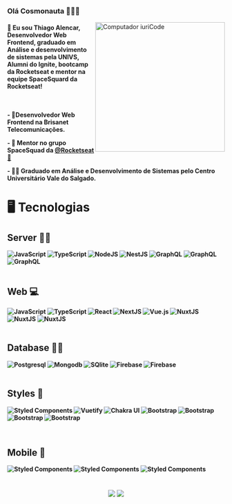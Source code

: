 ### Olá Cosmonauta 👨‍🚀🚀 

<img src="https://raw.githubusercontent.com/MicaelliMedeiros/micaellimedeiros/master/image/computer-illustration.png" width="300px" align="right" alt="Computador iuriCode">

<h4 align="left">
  🚀 Eu sou Thiago Alencar, Desenvolvedor Web Frontend, graduado em Análise e desenvolvimento de sistemas pela UNIVS, Alumni do Ignite, bootcamp da Rocketseat e mentor na equipe SpaceSquard da Rocketseat!
</h4>

<br/>

<p align="left">
 <strong>
  - 🔭Desenvolvedor Web Frontend na Brisanet Telecomunicações.
</p>

<p align="left">
 <strong>
- 🚀 Mentor no grupo SpaceSquad da <a href="https://rocketseat.com.br/sobre">@Rocketseat 🚀</a>
</p>
<p align="left">
 <strong>
-  🧑‍💻 Graduado em Análise e Desenvolvimento de Sistemas pelo Centro Universitário Vale do Salgado.
</p>
<h1>
🖥 Tecnologias
</h1>
<p align="justify">
<div>
  <h2>
    Server 👨‍🏭 
  </h2>
   <img alt="JavaScript" src="https://img.shields.io/badge/javascript%20-%23323330.svg?&style=for-the-badge&logo=javascript&logoColor=%23F7DF1E"/>
  <img alt="TypeScript" src="https://img.shields.io/badge/typescript%20-%23007ACC.svg?&style=for-the-badge&logo=typescript&logoColor=white"/>
  <img alt="NodeJS" src="https://img.shields.io/badge/node.js%20-%2343853D.svg?&style=for-the-badge&logo=node.js&logoColor=white"/>
  <img alt="NestJS" src="https://img.shields.io/badge/nestjs%20-%23E0234E.svg?&style=for-the-badge&logo=nestjs&logoColor=white" />
  <img alt="GraphQL" src="https://img.shields.io/badge/graphql%20-E10098.svg?&style=for-the-badge&logo=graphql&logoColor=white"/>
  <img alt="GraphQL" src="https://img.shields.io/badge/Express.js-000000?style=for-the-badge&logo=express&logoColor=white"/>
  <img alt="GraphQL" src="https://img.shields.io/badge/Jest-C21325?style=for-the-badge&logo=jest&logoColor=white"/>
</div>

<br />
<div>
  
  <h2> Web 💻 </h2>
  <img alt="JavaScript" src="https://img.shields.io/badge/javascript%20-%23323330.svg?&style=for-the-badge&logo=javascript&logoColor=%23F7DF1E"/>
  <img alt="TypeScript" src="https://img.shields.io/badge/typescript%20-%23007ACC.svg?&style=for-the-badge&logo=typescript&logoColor=white"/>

  <img alt="React" src="https://img.shields.io/badge/react%20-%2320232a.svg?&style=for-the-badge&logo=react&logoColor=%2361DAFB"/>
  <img alt="NextJS" src="https://img.shields.io/badge/nextjs%20-%23000000.svg?&style=for-the-badge&logo=next.js&logoColor=white"/>
  <img alt="Vue.js" src="https://img.shields.io/badge/vuejs%20-%2335495e.svg?&style=for-the-badge&logo=vue.js&logoColor=%234FC08D"/>
  <img alt="NuxtJS" src="https://img.shields.io/badge/NuxtJS-2F495E.svg?&style=for-the-badge&logo=nuxt.js&logoColor=white"/>
  <img alt="NuxtJS" src="https://img.shields.io/badge/Gatsby-663399?style=for-the-badge&logo=gatsby&logoColor=white"/>
  <img alt="NuxtJS" src="https://img.shields.io/badge/Redux-593D88?style=for-the-badge&logo=redux&logoColor=white"/>

  <br />
  <br />

  <h2> Database 👨‍⚖️ </h2>

  <img alt="Postgresql" src="https://img.shields.io/badge/postgresql%20-blue.svg?&style=for-the-badge&logo=postgresql&logoColor=white"/>
  <img alt="Mongodb" src="https://img.shields.io/badge/mongodb%20-green.svg?&style=for-the-badge&logo=mongodb&logoColor=white"/>
  <img alt="SQlite" src="https://img.shields.io/badge/sqlite%20-blue.svg?&style=for-the-badge&logo=sqlite&logoColor=white"/>
  <img alt="Firebase" src="https://img.shields.io/badge/firebase-1973E8.svg?&style=for-the-badge&logo=firebase&logoColor=white"/>
  <img alt="Firebase" src="https://img.shields.io/badge/redis-%23DD0031.svg?&style=for-the-badge&logo=redis&logoColor=white"/>
  <br />
  <br />
</div>

<div>
  <h2> Styles 💄 </h2>

  <img alt="Styled Components" src="https://img.shields.io/badge/styled--components-DB7093?style=for-the-badge&logo=styled-components&logoColor=white"/>
  <img alt="Vuetify" src="https://img.shields.io/badge/vuetify-1867C0.svg?&style=for-the-badge&logo=vuetify&logoColor=white"/>
  <img alt="Chakra UI" src="https://img.shields.io/badge/chakra%20ui-5AC9C8.svg?&style=for-the-badge&logo=chakra-ui&logoColor=white"/>
  <img alt="Bootstrap" src="https://img.shields.io/badge/bootstrap-7953B3.svg?&style=for-the-badge&logo=bootstrap&logoColor=white"/>
  <img alt="Bootstrap" src="https://img.shields.io/badge/Tailwind_CSS-38B2AC?style=for-the-badge&logo=tailwind-css&logoColor=white"/>
  <img alt="Bootstrap" src="https://img.shields.io/badge/Material--UI-0081CB?style=for-the-badge&logo=material-ui&logoColor=white"/>
  <img alt="Bootstrap" src="https://img.shields.io/badge/Sass-CC6699?style=for-the-badge&logo=sass&logoColor=white"/>
  </p>

</div>
<br/>
<div>
  <h2> Mobile 📱  </h2>

  <img alt="Styled Components" src="https://img.shields.io/badge/Flutter-02569B?style=for-the-badge&logo=flutter&logoColor=white"/>
 <img alt="Styled Components" src="https://img.shields.io/badge/React_Native-20232A?style=for-the-badge&logo=react&logoColor=61DAFB"/>
 <img alt="Styled Components" src="https://img.shields.io/badge/Ionic-3880FF?style=for-the-badge&logo=ionic&logoColor=white"/>
  </p>

</div>
<h1>
</h1>
</p>

<p align="center">
  <a href="https://www.youtube.com/channel/UCAp3AhI-ZgABm6haaX0OlEA" alt="Youtube">
  <img src="https://img.shields.io/badge/YouTube-FF0000?style=for-the-badge&logo=youtube&logoColor=white"/></a>
  
  <a href="https://www.linkedin.com/in/thiagoalencardev/" alt="Linkedin">
  <img src="https://img.shields.io/badge/-Linkedin-0e76a8?style=for-the-badge&logo=Linkedin&logoColor=white&link=https://www.linkedin.com/in/thiagoalencardev/" /></a>
</p>
